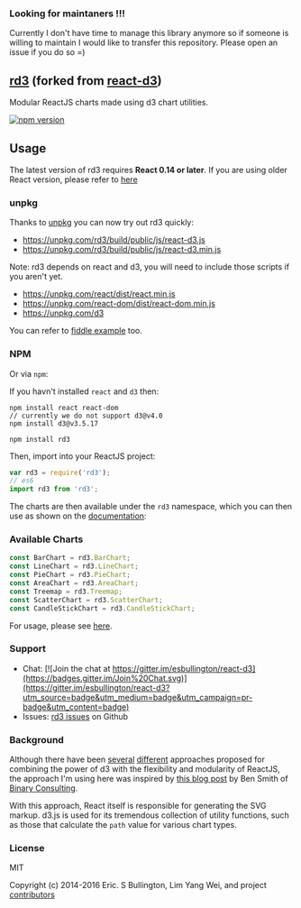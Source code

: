 ### Looking for maintaners !!! 
Currently I don't have time to manage this library anymore so if someone is willing to maintain I would like to transfer this repository. Please open an issue if you do so =)

## [rd3](https://github.com/yang-wei/rd3) (forked from [react-d3](https://github.com/esbullington/react-d3))
Modular ReactJS charts made using d3 chart utilities.

[![npm version](https://badge.fury.io/js/rd3.svg)](https://badge.fury.io/js/rd3)

## Usage

The latest version of rd3 requires **React 0.14 or later**. If you are using older React version, please refer to [here](https://github.com/yang-wei/rd3/releases/tag/v0.5.3)

### unpkg
Thanks to [unpkg](https://unpkg.com/) you can now try out rd3 quickly:

 * https://unpkg.com/rd3/build/public/js/react-d3.js
 * https://unpkg.com/rd3/build/public/js/react-d3.min.js

Note: rd3 depends on react and d3, you will need to include those scripts if you aren't yet.

 * https://unpkg.com/react/dist/react.min.js
 * https://unpkg.com/react-dom/dist/react-dom.min.js
 * https://unpkg.com/d3

You can refer to [fiddle example](https://yang-wei.github.io/rd3/docs/new/charts/areaChart.html) too.

### NPM
Or via `npm`:

If you havn't installed `react` and `d3` then:

```
npm install react react-dom
// currently we do not support d3@v4.0
npm install d3@v3.5.17
```

```
npm install rd3
```

Then, import into your ReactJS project:

```js
var rd3 = require('rd3');
// es6
import rd3 from 'rd3';
```

The charts are then available under the `rd3` namespace, which you can then use as shown on the [documentation](https://yang-wei.github.io/rd3/):

### Available Charts

```js
const BarChart = rd3.BarChart;
const LineChart = rd3.LineChart;
const PieChart = rd3.PieChart;
const AreaChart = rd3.AreaChart;
const Treemap = rd3.Treemap;
const ScatterChart = rd3.ScatterChart;
const CandleStickChart = rd3.CandleStickChart;
```

For usage, please see [here](https://yang-wei.github.io/rd3).

### Support

* Chat: [![Join the chat at https://gitter.im/esbullington/react-d3](https://badges.gitter.im/Join%20Chat.svg)](https://gitter.im/esbullington/react-d3?utm_source=badge&utm_medium=badge&utm_campaign=pr-badge&utm_content=badge)
* Issues: [rd3 issues](https://github.com/yang-wei/rd3/issues) on Github

### Background
Although there have been [several](http://nicolashery.com/integrating-d3js-visualizations-in-a-react-app/) [different](http://bl.ocks.org/milroc/d22bbf92231876505e5d) approaches proposed for combining the power of d3 with the flexibility and modularity of ReactJS, the approach I'm using here was inspired by [this blog post](http://10consulting.com/2014/02/19/d3-plus-reactjs-for-charting/) by Ben Smith of [Binary Consulting](http://10consulting.com/).

With this approach, React itself is responsible for generating the SVG markup.  d3.js is used for its tremendous collection of utility functions, such as those that calculate the `path` value for various chart types.

### License
MIT

Copyright (c) 2014-2016 Eric. S Bullington, Lim Yang Wei, and project [contributors](https://github.com/yang-wei/rd3/graphs/contributors)
